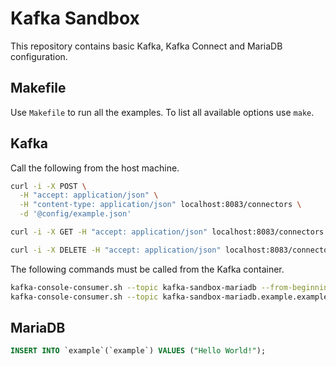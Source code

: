 # Kafka Sandbox

This repository contains basic Kafka, Kafka Connect and MariaDB configuration.

## Makefile

Use `Makefile` to run all the examples. To list all available options use `make`.

## Kafka

Call the following from the host machine.

```bash
curl -i -X POST \
  -H "accept: application/json" \
  -H "content-type: application/json" localhost:8083/connectors \
  -d '@config/example.json'

curl -i -X GET -H "accept: application/json" localhost:8083/connectors

curl -i -X DELETE -H "accept: application/json" localhost:8083/connectors/<CONNECTOR_NAME>
```

The following commands must be called from the Kafka container.

```bash
kafka-console-consumer.sh --topic kafka-sandbox-mariadb --from-beginning --bootstrap-server kafka-sandbox-kafka:9092
kafka-console-consumer.sh --topic kafka-sandbox-mariadb.example.example --from-beginning --bootstrap-server kafka-sandbox-kafka:9092
```

## MariaDB

```sql
INSERT INTO `example`(`example`) VALUES ("Hello World!");
```
